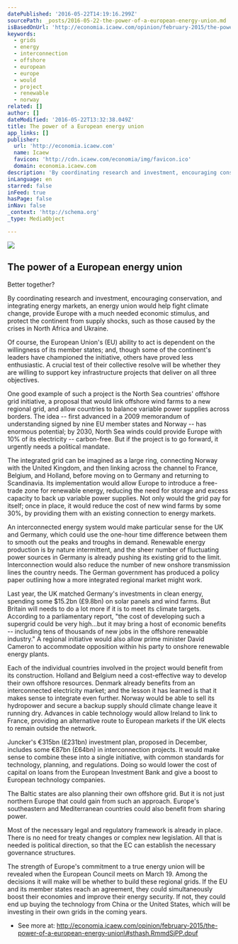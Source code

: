 ```yaml
---
datePublished: '2016-05-22T14:19:16.299Z'
sourcePath: _posts/2016-05-22-the-power-of-a-european-energy-union.md
isBasedOnUrl: 'http://economia.icaew.com/opinion/february-2015/the-power-of-a-european-energy-union'
keywords:
  - grids
  - energy
  - interconnection
  - offshore
  - european
  - europe
  - would
  - project
  - renewable
  - norway
related: []
author: []
dateModified: '2016-05-22T13:32:38.049Z'
title: The power of a European energy union
app_links: []
publisher:
  url: 'http://economia.icaew.com'
  name: Icaew
  favicon: 'http://cdn.icaew.com/economia/img/favicon.ico'
  domain: economia.icaew.com
description: 'By coordinating research and investment, encouraging conservation, and integrating energy markets, an energy union would help fight climate change, provide Europe with a much needed economic stimulus, and protect the continent from supply shocks, such as those caused by the crises in North Africa and Ukraine.'
inLanguage: en
starred: false
inFeed: true
hasPage: false
inNav: false
_context: 'http://schema.org'
_type: MediaObject

---
```

<article style=""><img src="https://the-grid-user-content.s3-us-west-2.amazonaws.com/dca8eda8-8ba4-40b0-8f3d-d9a628af8fa2.jpg" /><h1>The power of a European energy union</h1><p>Better together?</p></article>

By coordinating research and investment, encouraging conservation, and integrating energy markets, an energy union would help fight climate change, provide Europe with a much needed economic stimulus, and protect the continent from supply shocks, such as those caused by the crises in North Africa and Ukraine.

Of course, the European Union's (EU) ability to act is dependent on the willingness of its member states; and, though some of the continent's leaders have championed the initiative, others have proved less enthusiastic. A crucial test of their collective resolve will be whether they are willing to support key infrastructure projects that deliver on all three objectives.

One good example of such a project is the North Sea countries' offshore grid initiative, a proposal that would link offshore wind farms to a new regional grid, and allow countries to balance variable power supplies across borders. The idea -- first advanced in a 2009 memorandum of understanding signed by nine EU member states and Norway -- has enormous potential; by 2030, North Sea winds could provide Europe with 10% of its electricity -- carbon-free. But if the project is to go forward, it urgently needs a political mandate.

The integrated grid can be imagined as a large ring, connecting Norway with the United Kingdom, and then linking across the channel to France, Belgium, and Holland, before moving on to Germany and returning to Scandinavia. Its implementation would allow Europe to introduce a free-trade zone for renewable energy, reducing the need for storage and excess capacity to back up variable power supplies. Not only would the grid pay for itself; once in place, it would reduce the cost of new wind farms by some 30%, by providing them with an existing connection to energy markets.

An interconnected energy system would make particular sense for the UK and Germany, which could use the one-hour time difference between them to smooth out the peaks and troughs in demand. Renewable energy production is by nature intermittent, and the sheer number of fluctuating power sources in Germany is already pushing its existing grid to the limit. Interconnection would also reduce the number of new onshore transmission lines the country needs. The German government has produced a policy paper outlining how a more integrated regional market might work.

Last year, the UK matched Germany's investments in clean energy, spending some $15.2bn (£9.8bn) on solar panels and wind farms. But Britain will needs to do a lot more if it is to meet its climate targets. According to a parliamentary report, "the cost of developing such a supergrid could be very high...but it may bring a host of economic benefits -- including tens of thousands of new jobs in the offshore renewable industry." A regional initiative would also allow prime minister David Cameron to accommodate opposition within his party to onshore renewable energy plants.

Each of the individual countries involved in the project would benefit from its construction. Holland and Belgium need a cost-effective way to develop their own offshore resources. Denmark already benefits from an interconnected electricity market; and the lesson it has learned is that it makes sense to integrate even further. Norway would be able to sell its hydropower and secure a backup supply should climate change leave it running dry. Advances in cable technology would allow Ireland to link to France, providing an alternative route to European markets if the UK elects to remain outside the network.

Juncker's €315bn (£231bn) investment plan, proposed in December, includes some €87bn (£64bn) in interconnection projects. It would make sense to combine these into a single initiative, with common standards for technology, planning, and regulations. Doing so would lower the cost of capital on loans from the European Investment Bank and give a boost to European technology companies.

The Baltic states are also planning their own offshore grid. But it is not just northern Europe that could gain from such an approach. Europe's southeastern and Mediterranean countries could also benefit from sharing power.

Most of the necessary legal and regulatory framework is already in place. There is no need for treaty changes or complex new legislation. All that is needed is political direction, so that the EC can establish the necessary governance structures.

The strength of Europe's commitment to a true energy union will be revealed when the European Council meets on March 19\. Among the decisions it will make will be whether to build these regional grids. If the EU and its member states reach an agreement, they could simultaneously boost their economies and improve their energy security. If not, they could end up buying the technology from China or the United States, which will be investing in their own grids in the coming years.

- See more at: http://economia.icaew.com/opinion/february-2015/the-power-of-a-european-energy-union\#sthash.RmmdSjPP.dpuf